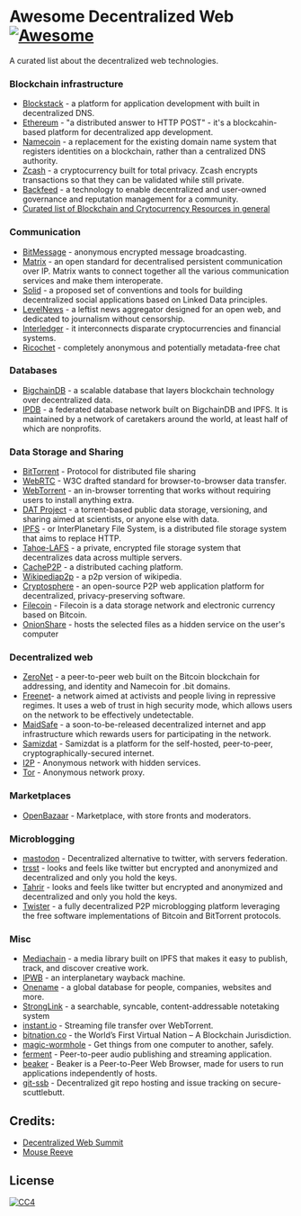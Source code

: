 # Awesome Decentralized Web [![Awesome](https://cdn.rawgit.com/sindresorhus/awesome/d7305f38d29fed78fa85652e3a63e154dd8e8829/media/badge.svg)](https://github.com/sindresorhus/awesome)

A curated list about the decentralized web technologies.

### Blockchain infrastructure
* [Blockstack](https://blockstack.org/) - a platform for application development with built in decentralized DNS.
* [Ethereum](https://ethereum.org/) - "a distributed answer to HTTP POST" - it's a blockcahin-based platform for decentralized app development.
* [Namecoin](https://namecoin.info/) - a replacement for the existing domain name system that registers identities on a blockchain, rather than a centralized DNS authority.
* [Zcash](https://z.cash/) - a cryptocurrency built for total privacy. Zcash encrypts transactions so that they can be validated while still private.
* [Backfeed](http://backfeed.cc/) - a technology to enable decentralized and user-owned governance and reputation management for a community.
* [Curated list of Blockchain and Crytocurrency Resources in general](https://github.com/McFrankline/Blockchain-stuff)


### Communication
* [BitMessage](https://en.wikipedia.org/wiki/Bitmessage) - anonymous encrypted message broadcasting.
* [Matrix](https://matrix.org/) - an open standard for decentralised persistent communication over IP. Matrix wants to connect together all the various communication services and make them interoperate.
* [Solid](https://solid.mit.edu/) - a proposed set of conventions and tools for building decentralized social applications based on Linked Data principles.
* [LevelNews](https://levelnews.org/) - a leftist news aggregator designed for an open web, and dedicated to journalism without censorship.
* [Interledger](https://interledger.org/) - it interconnects disparate cryptocurrencies and financial systems.
* [Ricochet](https://ricochet.im/) - completely anonymous and potentially metadata-free chat

### Databases
* [BigchainDB](https://www.bigchaindb.com/) - a scalable database that layers blockchain technology over decentralized data.
* [IPDB](https://ipdb.foundation/) - a federated database network built on BigchainDB and IPFS. It is maintained by a network of caretakers around the world, at least half of which are nonprofits.


### Data Storage and Sharing
* [BitTorrent](https://en.wikipedia.org/wiki/BitTorrent) - Protocol for distributed file sharing
* [WebRTC](https://en.wikipedia.org/wiki/WebRTC) - W3C drafted standard for browser-to-browser data transfer.
* [WebTorrent](https://webtorrent.io/) - an in-browser torrenting that works without requiring users to install anything extra.
* [DAT Project](http://dat-data.com/) - a torrent-based public data storage, versioning, and sharing aimed at scientists, or anyone else with data.
* [IPFS](https://ipfs.io/) - or InterPlanetary File System, is a distributed file storage system that aims to replace HTTP.
* [Tahoe-LAFS](https://www.tahoe-lafs.org/trac/tahoe-lafs) - a private, encrypted file storage system that decentralizes data across multiple servers.
* [CacheP2P](http://www.cachep2p.com/) - a distributed caching platform.
* [Wikipediap2p](https://www.wikipediap2p.org/) - a p2p version of wikipedia.
* [Cryptosphere](https://cryptosphere.io/) - an open-source P2P web application platform for decentralized, privacy-preserving software.
* [Filecoin](http://filecoin.io/) - Filecoin is a data storage network and electronic currency based on Bitcoin.
* [OnionShare](https://onionshare.org/) - hosts the selected files as a hidden service on the user's computer

### Decentralized web
* [ZeroNet](https://zeronet.io/) - a peer-to-peer web built on the Bitcoin blockchain for addressing, and identity and Namecoin for .bit domains.
* [Freenet](https://freenetproject.org/)- a network aimed at activists and people living in repressive regimes. It uses a web of trust in high security mode, which allows users on the network to be effectively undetectable.
* [MaidSafe](http://maidsafe.net/) - a soon-to-be-released decentralized internet and app infrastructure which rewards users for participating in the network.
* [Samizdat](http://samizdat.childrenofmay.org/) - Samizdat is a platform for the self-hosted, peer-to-peer, cryptographically-secured internet.
* [I2P](https://geti2p.net/) - Anonymous network with hidden services.
* [Tor](https://www.torproject.org/) - Anonymous network proxy.


### Marketplaces
* [OpenBazaar](https://openbazaar.org/) - Marketplace, with store fronts and moderators.


### Microblogging
* [mastodon](https://mastodon.social) - Decentralized alternative to twitter, with servers federation.
* [trsst](http://www.trsst.com/) - looks and feels like twitter but encrypted and anonymized and decentralized and only you hold the keys.
* [Tahrir](http://tahrirproject.org/) - looks and feels like twitter but encrypted and anonymized and decentralized and only you hold the keys.
* [Twister](http://twister.net.co/) - a fully decentralized P2P microblogging platform leveraging the free software implementations of Bitcoin and BitTorrent protocols.


### Misc   
* [Mediachain](http://www.mediachain.io/) -  a media library built on IPFS that makes it easy to publish, track, and discover creative work.
* [IPWB](https://github.com/oduwsdl/ipwb) - an interplanetary wayback machine.
* [Onename](https://onename.com/) - a global database for people, companies, websites and more.
* [StrongLink](https://github.com/btrask/stronglink) - a searchable, syncable, content-addressable notetaking system
* [instant.io](https://instant.io/) - Streaming file transfer over WebTorrent.
* [bitnation.co](https://bitnation.co) - the World’s First Virtual Nation – A Blockchain Jurisdiction.
* [magic-wormhole](https://github.com/warner/magic-wormhole) - Get things from one computer to another, safely.
* [ferment](https://github.com/mmckegg/ferment) - Peer-to-peer audio publishing and streaming application.
* [beaker](https://beakerbrowser.com/) - Beaker is a Peer-to-Peer Web Browser, made for users to run applications independently of hosts.
* [git-ssb](https://github.com/clehner/git-ssb) - Decentralized git repo hosting and issue tracking on secure-scuttlebutt.


## Credits:
- [Decentralized Web Summit](http://www.decentralizedweb.net/)
- [Mouse Reeve](https://blog.mousereeve.com/technologies-of-the-decentralized-web-summit/)


## License
 [![CC4](https://i.creativecommons.org/l/by-sa/4.0/88x31.png)](http://creativecommons.org/licenses/by-sa/4.0/)
